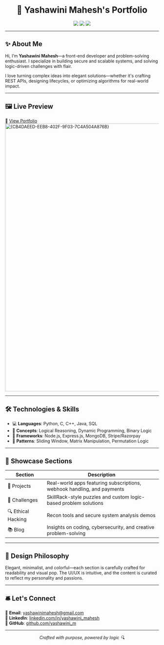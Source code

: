 <h1 align="center">🎨 Yashawini Mahesh's Portfolio</h1>

<p align="center">
  <img src="https://img.shields.io/badge/TechStack-Frontend-blueviolet?style=flat-square" />
  <img src="https://img.shields.io/badge/Skills-Logical%20Reasoning-orange?style=flat-square" />
  <img src="https://img.shields.io/badge/Focus-AI%20%26%20Cybersecurity-brightgreen?style=flat-square" />
</p>

---

## ✨ About Me

Hi, I’m **Yashawini Mahesh**—a front-end developer and problem-solving enthusiast. I specialize in building secure and scalable systems, and solving logic-driven challenges with flair.

I love turning complex ideas into elegant solutions—whether it's crafting REST APIs, designing lifecycles, or optimizing algorithms for real-world impact.

---

## 🖼️ Live Preview

🔗 [View Portfolio](https://C:/reactapp/src/index.html)
<img width="1889" height="878" alt="{CB4DAEED-EEB8-402F-9F03-7C4A504A876B}" src="https://github.com/user-attachments/assets/e8fa0259-5c31-4409-8671-d5f72808dc4f" />

---

## 🛠️ Technologies & Skills

- 💻 **Languages**: Python, C, C++, Java, SQL
- 🧠 **Concepts**: Logical Reasoning, Dynamic Programming, Binary Logic
- 🧩 **Frameworks**: Node.js, Express.js, MongoDB, Stripe/Razorpay
- 🧮 **Patterns**: Sliding Window, Matrix Manipulation, Permutation Logic

---

## 📸 Showcase Sections

| Section              | Description                                                                 |
|----------------------|-----------------------------------------------------------------------------|
| 💼 Projects           | Real-world apps featuring subscriptions, webhook handling, and payments     |
| 🧠 Challenges         | SkillRack-style puzzles and custom logic-based problem solutions            |
| 🔍 Ethical Hacking    | Recon tools and secure system analysis demos                                |
| 📚 Blog               | Insights on coding, cybersecurity, and creative problem-solving             |

---

## 🌈 Design Philosophy

Elegant, minimalist, and colorful—each section is carefully crafted for readability and visual pop. The UI/UX is intuitive, and the content is curated to reflect my personality and passions.

---


## 🛎️ Let's Connect

💌 **Email**: yashawinimahesh@gmail.com  
🔗 **LinkedIn**: [linkedin.com/in/yashawini_mahesh](https://linkedin.com/in/yashawini_mahesh)  
🐙 **GitHub**: [github.com/yashawini_m](https://github.com/yashawini_m)

---

<p align="center"><i>Crafted with purpose, powered by logic 🔍</i></p>
